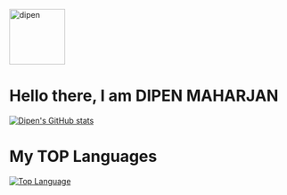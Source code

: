 <img src="https://scontent.fbwa1-1.fna.fbcdn.net/v/t1.6435-9/152069507_494431034914411_2585939274304770885_n.jpg?_nc_cat=103&ccb=1-5&_nc_sid=174925&_nc_ohc=hCIsauF0pOsAX8EQNiu&_nc_ht=scontent.fbwa1-1.fna&oh=4c7fd7501d46457f7404c9649155ee70&oe=6183623C" alt="dipen" width="100" height="100" ></img> 
# Hello there, I am DIPEN MAHARJAN
[![Dipen's GitHub stats](https://github-readme-stats.vercel.app/api?username=slimpotatoboy&show_icons=true&theme=radical)](https://github.com/slimpotatoboy/github-readme-stats)
# My TOP Languages
[![Top Language](https://github-readme-stats.vercel.app/api/top-langs/?username=slimpotatoboy)](https://github.com/slimpotatoboy/github-readme-stats)
